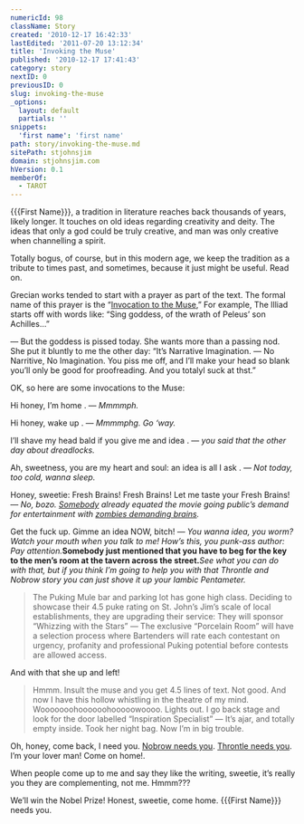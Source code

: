 ```yaml
---
numericId: 98
className: Story
created: '2010-12-17 16:42:33'
lastEdited: '2011-07-20 13:12:34'
title: 'Invoking the Muse'
published: '2010-12-17 17:41:43'
category: story
nextID: 0
previousID: 0
slug: invoking-the-muse
_options:
  layout: default
  partials: ''
snippets:
  'first name': 'first name'
path: story/invoking-the-muse.md
sitePath: stjohnsjim
domain: stjohnsjim.com
hVersion: 0.1
memberOf:
  - TAROT
---
```


{{{First Name}}}, a tradition in literature reaches back thousands of years, likely longer. It touches on old ideas regarding creativity and deity. The ideas that only a god could be truly creative, and man was only creative when channelling a spirit.

Totally bogus, of course, but in this modern age, we keep the tradition as a tribute to times past, and sometimes, because it just might be useful. Read on.

Grecian works tended to start with a prayer as part of the text. The formal name of this prayer is the “[Invocation to the Muse][0],” For example, The Illiad starts off with words like: “Sing goddess, of the wrath of Peleus’ son Achilles…”

— But the goddess is pissed today. She wants more than a passing nod. She put it bluntly to me the other day: “It’s Narrative Imagination. — No Narritive, No Imagination. You piss me off, and I’ll make your head so blank you’ll only be good for proofreading. And you totalyl suck at thst.”

OK, so here are some invocations to the Muse:

Hi honey, I’m home . — _Mmmmph._

Hi honey, wake up . — _Mmmmphg. Go ‘way._

I’ll shave my head bald if you give me and idea . — _you said that the other day about dreadlocks._

Ah, sweetness, you are my heart and soul: an idea is all I ask . — _Not today, too cold, wanna sleep._

Honey, sweetie: Fresh Brains! Fresh Brains! Let me taste your Fresh Brains! — _No, bozo. [Somebody][1] already equated the movie going public’s demand for entertainment with [zombies demanding brains][2]._

Get the fuck up. Gimme an idea NOW, bitch! — _You wanna idea, you worm? Watch your mouth when you talk to me! How’s this, you punk-ass author: Pay attention._**Somebody just mentioned that you have to beg for the key to the men’s room at the tavern across the street.**_See what you can do with that, but if you think I’m going to help you with that Throntle and Nobrow story you can just shove it up your Iambic Pentameter._

> The Puking Mule bar and parking lot has gone high class. Deciding to showcase their 4.5 puke rating on St. John’s Jim’s scale of local establishments, they are upgrading their service: They will sponsor “Whizzing with the Stars” — The exclusive “Porcelain Room” will have a selection process where Bartenders will rate each contestant on urgency, profanity and professional Puking potential before contests are allowed access.

And with that she up and left!

> Hmmm. Insult the muse and you get 4.5 lines of text. Not good. And now I have this hollow whistling in the theatre of my mind. Wooooooohoooooohooooowoooo. Lights out. I go back stage and look for the door labelled “Inspiration Specialist” — It’s ajar, and totally empty inside. Took her night bag. Now I’m in big trouble.

Oh, honey, come back, I need you. [Nobrow needs you][3]. [Throntle needs you][4]. I’m your lover man! Come on home!.

When people come up to me and say they like the writing, sweetie, it’s really you they are complementing, not me. Hmmm???

We’ll win the Nobel Prize! Honest, sweetie, come home. {{{First Name}}} needs you.

[0]: http://www.mlahanas.de/Greeks/Mythology/Muse.html
[1]: http://www.imdb.com/name/nm0001681/
[2]: http://www.imdb.com/title/tt0063350/
[3]: http://www.imagesjournal.com/issue10/infocus/shane.htm
[4]: http://en.wikipedia.org/wiki/Pale_Rider
